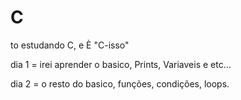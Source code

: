 # C
to estudando C, e È "C-isso"

dia 1 = irei aprender o basico, Prints, Variaveis e etc...

dia 2 = o resto do basico, funções, condições, loops.